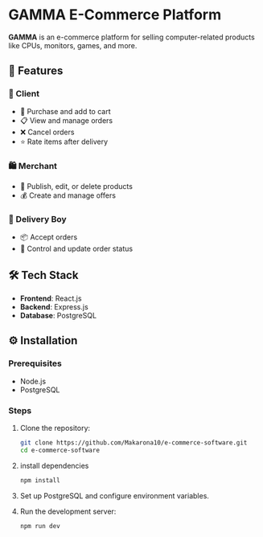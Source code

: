 # GAMMA E-Commerce Platform

**GAMMA** is an e-commerce platform for selling computer-related products like CPUs, monitors, games, and more.

## 🚀 Features

### 👥 Client
- 🛒 Purchase and add to cart
- 📋 View and manage orders
- ❌ Cancel orders
- ⭐ Rate items after delivery

### 🛍️ Merchant
- 📝 Publish, edit, or delete products
- 💰 Create and manage offers

### 🚚 Delivery Boy
- 📦 Accept orders
- 🔄 Control and update order status

## 🛠️ Tech Stack
- **Frontend**: React.js
- **Backend**: Express.js
- **Database**: PostgreSQL

## ⚙️ Installation

### Prerequisites
- Node.js
- PostgreSQL

### Steps

1. Clone the repository:
   ```bash
   git clone https://github.com/Makarona10/e-commerce-software.git
   cd e-commerce-software

2. install dependencies
   ```bash
   npm install

3. Set up PostgreSQL and configure environment variables.

4. Run the development server:
   ```bash
   npm run dev

